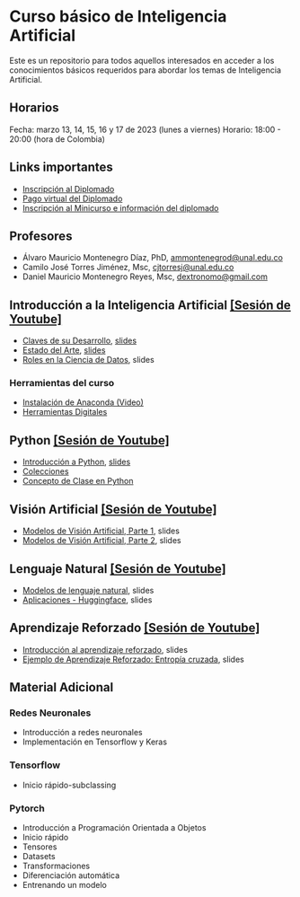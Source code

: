 # Curso básico de Inteligencia Artificial

Este es un repositorio para todos aquellos interesados en acceder a los conocimientos básicos requeridos para abordar los temas de Inteligencia Artificial. 

## Horarios
Fecha: marzo 13, 14, 15, 16 y 17 de 2023 
(lunes a viernes)
Horario: 18:00 - 20:00 (hora de Colombia)

## Links importantes
- [Inscripción al Diplomado](http://ciencias.bogota.unal.edu.co/index.php?id=3373)
- [Pago virtual del Diplomado](http://www.pagovirtual.unal.edu.co/index.php)
- [Inscripción al Minicurso e información del diplomado](https://diplo-basico.aprendizajeprofundo.co)

## Profesores
- Álvaro Mauricio Montenegro Díaz, PhD, ammontenegrod@unal.edu.co
- Camilo José Torres Jiménez, Msc, cjtorresj@unal.edu.co 
- Daniel Mauricio Montenegro Reyes, Msc, dextronomo@gmail.com

## Introducción a la Inteligencia Artificial  [[Sesión de Youtube]](https://www.youtube.com/watch?v=nBBTG7u2fIU)

  - [Claves de su Desarrollo](./clase_1_ia/cuadernos/ap_IA_Claves_Desarrollo.ipynb), [slides](https://nbviewer.org/github/AprendizajeProfundo/Curso-Basico-IA/blob/main/clase_1_ia/presentaciones/ap_IA_Claves_Desarrollo.slides.html)
  - [Estado del Arte](./clase_1_ia/cuadernos/ap_IA_Estado_del_Arte.ipynb), [slides](https://nbviewer.org/github/AprendizajeProfundo/Curso-Basico-IA/blob/main/clase_1_ia/presentaciones/ap_IA_Estado_del_Arte.slides.html)
  - [Roles en la Ciencia de Datos](./clase_1_ia/cuadernos/ap_Roles_Data_science.ipynb), slides

### Herramientas del curso
- [Instalación de Anaconda (Video)](https://www.youtube.com/watch?v=tXekbwrgxL0)
- [Herramientas Digitales](./clase_1_ia/cuadernos/ap_Herramientas_Digitales.ipynb)

## Python [[Sesión de Youtube]](https://www.youtube.com/watch?v=NJGtJpQvh_w)

  - [Introducción a Python](./clase_2_python/cuadernos/py_01_intro_python.ipynb), [slides](https://nbviewer.org/github/AprendizajeProfundo/Curso-Basico-IA/blob/main/clase_2_python/presentaciones/py_01_intro_python.slides.html#/)
  - [Colecciones](./clase_2_python/cuadernos/py_02_colecciones.ipynb)
  - [Concepto de Clase en Python](./clase_2_python/cuadernos/py_03_intro_clases.ipynb)

## Visión Artificial [[Sesión de Youtube]](https://www.youtube.com/watch?v=0KfcQVfwckw)

  - [Modelos de Visión Artificial, Parte 1](./clase_3_vision/cuadernos/vc_03_convolucion_definicion.ipynb), slides
  - [Modelos de Visión Artificial, Parte 2](./clase_3_vision/cuadernos/vc_02_arq.ipynb), slides

## Lenguaje Natural [[Sesión de Youtube]](https://www.youtube.com/watch?v=zJBIe0QSZjM)

  - [Modelos de lenguaje natural](./clase_4_nlp/cuadernos/nlp_intro.ipynb), slides
  - [Aplicaciones - Huggingface](./clase_4_nlp/cuadernos/nlp_HuggingFace_01_pipeline.ipynb), slides
	
## Aprendizaje Reforzado [[Sesión de Youtube]](https://www.youtube.com/watch?v=kBvWS5F8d1k)

  - [Introducción al aprendizaje reforzado](./clase_5_rl/cuadernos/rl_01_intro.ipynb), slides
  - [Ejemplo de Aprendizaje Reforzado: Entropía cruzada](./clase_5_rl/cuadernos/rl_02_ejemplo.ipynb), slides

## Material Adicional

### Redes Neuronales
  - Introducción a redes neuronales
  - Implementación en Tensorflow y Keras
	
### Tensorflow
  - Inicio rápido-subclassing

### Pytorch
  - Introducción a Programación Orientada a Objetos
  - Inicio rápido
  - Tensores
  - Datasets
  - Transformaciones
  - Diferenciación automática
  - Entrenando un modelo
